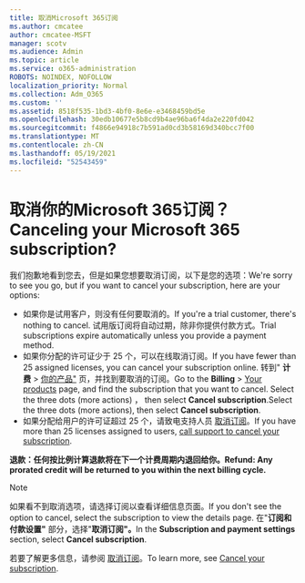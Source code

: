 ```yaml
---
title: 取消Microsoft 365订阅
ms.author: cmcatee
author: cmcatee-MSFT
manager: scotv
ms.audience: Admin
ms.topic: article
ms.service: o365-administration
ROBOTS: NOINDEX, NOFOLLOW
localization_priority: Normal
ms.collection: Adm_O365
ms.custom: ''
ms.assetid: 8518f535-1bd3-4bf0-8e6e-e3468459bd5e
ms.openlocfilehash: 30edb10677e5b8cd9b4ae96ba6f4da2e220fd042
ms.sourcegitcommit: f4866e94918c7b591ad0cd3b58169d340bcc7f00
ms.translationtype: MT
ms.contentlocale: zh-CN
ms.lasthandoff: 05/19/2021
ms.locfileid: "52543459"
---
```

# <a name="canceling-your-microsoft-365-subscription"></a><span data-ttu-id="c8562-102">取消你的Microsoft 365订阅？</span><span class="sxs-lookup"><span data-stu-id="c8562-102">Canceling your Microsoft 365 subscription?</span></span>

<span data-ttu-id="c8562-103">我们抱歉地看到您去，但是如果您想要取消订阅，以下是您的选项：</span><span class="sxs-lookup"><span data-stu-id="c8562-103">We're sorry to see you go, but if you want to cancel your subscription, here are your options:</span></span>
  
- <span data-ttu-id="c8562-104">如果你是试用客户，则没有任何要取消的。</span><span class="sxs-lookup"><span data-stu-id="c8562-104">If you're a trial customer, there's nothing to cancel.</span></span> <span data-ttu-id="c8562-105">试用版订阅将自动过期，除非你提供付款方式。</span><span class="sxs-lookup"><span data-stu-id="c8562-105">Trial subscriptions expire automatically unless you provide a payment method.</span></span>
- <span data-ttu-id="c8562-106">如果你分配的许可证少于 25 个，可以在线取消订阅。</span><span class="sxs-lookup"><span data-stu-id="c8562-106">If you have fewer than 25 assigned licenses, you can cancel your subscription online.</span></span> <span data-ttu-id="c8562-107">转到" **计费** \> [你的产品"](https://go.microsoft.com/fwlink/p/?linkid=842054) 页，并找到要取消的订阅。</span><span class="sxs-lookup"><span data-stu-id="c8562-107">Go to the **Billing** \> [Your products](https://go.microsoft.com/fwlink/p/?linkid=842054) page, and find the subscription that you want to cancel.</span></span> <span data-ttu-id="c8562-108">Select the three dots (more actions) ， then select **Cancel subscription**.</span><span class="sxs-lookup"><span data-stu-id="c8562-108">Select the three dots (more actions), then select **Cancel subscription**.</span></span>
- <span data-ttu-id="c8562-109">如果分配给用户的许可证超过 25 个，请致电支持人员 [取消订阅](https://go.microsoft.com/fwlink/p/?linkid=518322)。</span><span class="sxs-lookup"><span data-stu-id="c8562-109">If you have more than 25 licenses assigned to users, [call support to cancel your subscription](https://go.microsoft.com/fwlink/p/?linkid=518322).</span></span>

<span data-ttu-id="c8562-110">**退款：任何按比例计算退款将在下一个计费周期内退回给你。**</span><span class="sxs-lookup"><span data-stu-id="c8562-110">**Refund: Any prorated credit will be returned to you within the next billing cycle.**</span></span>

> [!NOTE]
> <span data-ttu-id="c8562-111">如果看不到取消选项，请选择订阅以查看详细信息页面。</span><span class="sxs-lookup"><span data-stu-id="c8562-111">If you don't see the option to cancel, select the subscription to view the details page.</span></span> <span data-ttu-id="c8562-112">在"**订阅和付款设置"** 部分，选择"**取消订阅"。**</span><span class="sxs-lookup"><span data-stu-id="c8562-112">In the **Subscription and payment settings** section, select **Cancel subscription**.</span></span>

<span data-ttu-id="c8562-113">若要了解更多信息，请参阅 [取消订阅](/microsoft-365/commerce/subscriptions/cancel-your-subscription)。</span><span class="sxs-lookup"><span data-stu-id="c8562-113">To learn more, see [Cancel your subscription](/microsoft-365/commerce/subscriptions/cancel-your-subscription).</span></span>